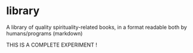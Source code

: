 # library
A library of quality spirituality-related books, in a format readable both by humans/programs (markdown)

THIS IS A COMPLETE EXPERIMENT !
